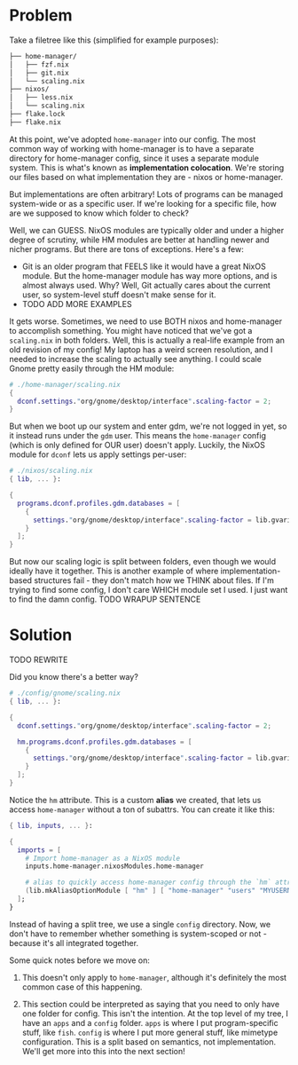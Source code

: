 # Problem

Take a filetree like this (simplified for example purposes):

```bash
├── home-manager/
│   ├── fzf.nix
│   ├── git.nix
│   └── scaling.nix
├── nixos/
│   ├── less.nix
│   └── scaling.nix
├── flake.lock
├── flake.nix
```

At this point, we've adopted `home-manager` into our config. The most common way
of working with home-manager is to have a separate directory for home-manager
config, since it uses a separate module system. This is what's known as
**implementation colocation**. We're storing our files based on what
implementation they are - nixos or home-manager.

But implementations are often arbitrary! Lots of programs can be managed
system-wide or as a specific user. If we're looking for a specific file, how are
we supposed to know which folder to check?

Well, we can GUESS. NixOS modules are typically older and under a higher degree
of scrutiny, while HM modules are better at handling newer and nicher programs.
But there are tons of exceptions. Here's a few:

- Git is an older program that FEELS like it would have a great NixOS module.
But the home-manager module has way more options, and is almost always used.
Why? Well, Git actually cares about the current user, so system-level stuff
doesn't make sense for it.
- TODO ADD MORE EXAMPLES

It gets worse. Sometimes, we need to use BOTH nixos and home-manager to
accomplish something. You might have noticed that we've got a `scaling.nix` in
both folders. Well, this is actually a real-life example from an old revision of
my config! My laptop has a weird screen resolution, and I needed to increase the
scaling to actually see anything. I could scale Gnome pretty easily through the
HM module:

```nix
# ./home-manager/scaling.nix
{
  dconf.settings."org/gnome/desktop/interface".scaling-factor = 2;
}
```

But when we boot up our system and enter gdm, we're not logged in yet, so it
instead runs under the `gdm` user. This means the `home-manager` config (which
is only defined for OUR user) doesn't apply. Luckily, the NixOS module
for `dconf` lets us apply settings per-user:

```nix
# ./nixos/scaling.nix
{ lib, ... }:

{
  programs.dconf.profiles.gdm.databases = [
    {
      settings."org/gnome/desktop/interface".scaling-factor = lib.gvariant.mkUint32 2;
    }
  ];
}
```

But now our scaling logic is split between folders, even though we would ideally
have it together. This is another example of where implementation-based
structures fail - they don't match how we THINK about files. If I'm trying to
find some config, I don't care WHICH module set I used. I just want to find the
damn config. TODO WRAPUP SENTENCE

# Solution

TODO REWRITE

Did you know there's a better way?

```nix
# ./config/gnome/scaling.nix
{ lib, ... }:

{
  dconf.settings."org/gnome/desktop/interface".scaling-factor = 2;

  hm.programs.dconf.profiles.gdm.databases = [
    {
      settings."org/gnome/desktop/interface".scaling-factor = lib.gvariant.mkUint32 2;
    }
  ];
}
```

Notice the `hm` attribute. This is a custom **alias** we created, that lets us
access `home-manager` without a ton of subattrs. You can create it like this:

```nix
{ lib, inputs, ... }:

{
  imports = [
    # Import home-manager as a NixOS module
    inputs.home-manager.nixosModules.home-manager

    # alias to quickly access home-manager config through the `hm` attribute
    (lib.mkAliasOptionModule [ "hm" ] [ "home-manager" "users" "MYUSERNAME")
  ];
}
```

Instead of having a split tree, we use a single `config` directory. Now, we
don't have to remember whether something is system-scoped or not - because it's
all integrated together.

Some quick notes before we move on:

1. This doesn't only apply to `home-manager`, although it's definitely the most
   common case of this happening.

2. This section could be interpreted as saying that you need to only have one
   folder for config. This isn't the intention. At the top level of my tree, I
   have an `apps` and a `config` folder. `apps` is where I put program-specific
   stuff, like `fish`. `config` is where I put more general stuff, like mimetype
   configuration. This is a split based on semantics, not implementation. We'll
   get more into this into the next section!
